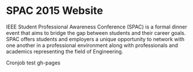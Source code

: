 SPAC 2015 Website
============

IEEE Student Professional Awareness Conference (SPAC) is a formal dinner event that aims to bridge the gap between students and their career goals. SPAC offers students and employers a unique opportunity to network with one another in a professional environment along with professionals and academics representing the field of Engineering.

Cronjob test gh-pages

